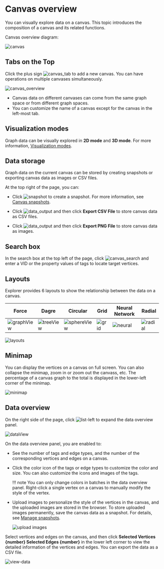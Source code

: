 # Canvas overview

You can visually explore data on a canvas. This topic introduces the composition of a canvas and its related functions.

Canvas overview diagram:

![canvas](https://docs-cdn.nebula-graph.com.cn/figures/canvas-overview-220712-en.png)

## Tabs on the Top

Click the plus sign ![canvas_tab](https://docs-cdn.nebula-graph.com.cn/figures/list-add.png) to add a new canvas. You can have operations on multiple canvases simultaneously.

![canvas_overview](https://docs-cdn.nebula-graph.com.cn/figures/canvas-graphspace-22-04-06_en.png)

- Canvas data on different canvases can come from the same graph space or from different graph spaces.
- You can customize the name of a canvas except for the canvas in the left-most tab.

## Visualization modes

Graph data can be visually explored in **2D mode** and **3D mode**. For more information, [Visualization modes](visualization-mode.md).

## Data storage

Graph data on the current canvas can be stored by creating snapshots or exporting canvas data as images or CSV files.

At the top right of the page, you can:

- Click ![snapshot](https://docs-cdn.nebula-graph.com.cn/figures/graph-snapshot.png) to create a snapshot. For more information, see [Canvas snapshots](canvas-snapshot.md).

- Click ![data_output](https://docs-cdn.nebula-graph.com.cn/figures/explorer-btn-output.png) and then click **Export CSV File** to store canvas data as CSV files.

- Click ![data_output](https://docs-cdn.nebula-graph.com.cn/figures/explorer-btn-output.png) and then click **Export PNG File** to store canvas data as images.


## Search box

In the search box at the top left of the page, click ![canvas_search](https://docs-cdn.nebula-graph.com.cn/figures/explorer-canvas-search.png) and enter a VID  or the property values of tags to locate target vertices.

## Layouts

Explorer provides 6 layouts to show the relationship between the data on a canvas.

| Force | Dagre | Circular | Grid  | Neural Network | Radial  |
| -------- | ------ | ------ | ----- | -------- | ----- |
| ![graphView](https://docs-cdn.nebula-graph.com.cn/figures/Thumbnail-graphView.png)    | ![treeView](https://docs-cdn.nebula-graph.com.cn/figures/Thumbnail-treeView.png)  | ![sphereView](https://docs-cdn.nebula-graph.com.cn/figures/Thumbnail-sphereView.png)  | ![grid](https://docs-cdn.nebula-graph.com.cn/figures/Thumbnail-Grid.png) | ![neural](https://docs-cdn.nebula-graph.com.cn/figures/Thumbnail-neuralNetwork.png)    | ![radial](https://docs-cdn.nebula-graph.com.cn/figures/Thumbnail-Radial.png) |

![layouts](https://docs-cdn.nebula-graph.com.cn/figures/layout-22-04-06_en.gif)

## Minimap

You can display the vertices on a canvas on full screen. You can also collapse the minimap, zoom in or zoom out the canvass, etc. The percentage of a canvas graph to the total is displayed in the lower-left corner of the minimap.

![minimap](https://docs-cdn.nebula-graph.com.cn/figures/thumbnail.png)

## Data overview

On the right side of the page, click ![list-left](https://docs-cdn.nebula-graph.com.cn/figures/list-left.png) to expand the data overview panel.

![dataView](https://docs-cdn.nebula-graph.com.cn/figures/dataview.png)

On the data overview panel, you are enabled to:

- See the number of tags and edge types, and the number of the corresponding vertices and edges on a canvas.  
- Click the color icon of the tags or edge types to customize the color and size. You can also customize the icons and images of the tags.

  !!! note
        You can only change colors in batches in the data overview panel. Right-click a single vertex on a canvas to manually modify the style of the vertex.

- Upload images to personalize the style of the vertices in the canvas, and the uploaded images are stored in the browser. To store uploaded images permanently, save the canvas data as a snapshot. For details, see [Manage snapshots](canvas-snapshot.md).

  ![upload images](https://docs-cdn.nebula-graph.com.cn/figures/upload-logo_en.png)

Select vertices and edges on the canvas, and then click **Selected Vertices {number} Selected Edges {number}** in the lower left corner to view the detailed information of the vertices and edges. You can export the data as a CSV file. 

![view-data](https://docs-cdn.nebula-graph.com.cn/figures/view-selected-data-22-04-06_en.png)

